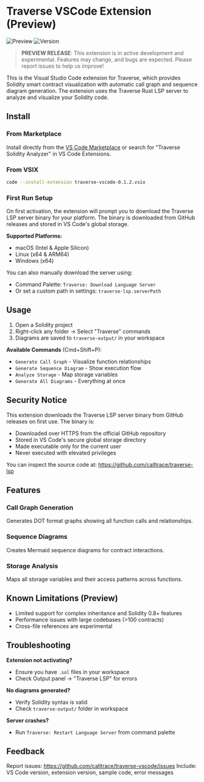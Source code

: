 # Traverse VSCode Extension (Preview)

![Preview](https://img.shields.io/badge/Status-Preview-orange)
![Version](https://img.shields.io/badge/Version-0.1.2-blue)

> **PREVIEW RELEASE**: This extension is in active development and experimental. Features may change, and bugs are expected. Please report issues to help us improve!

This is the Visual Studio Code extension for Traverse, which provides Solidity smart contract visualization with automatic call graph and sequence diagram generation. The extension uses the Traverse Rust LSP server to analyze and visualize your Solidity code.

## Install

### From Marketplace
Install directly from the [VS Code Marketplace](https://marketplace.visualstudio.com/items?itemName=GianlucaBrigandi.traverse-vscode) or search for "Traverse Solidity Analyzer" in VS Code Extensions.

### From VSIX
```bash
code --install-extension traverse-vscode-0.1.2.vsix
```

### First Run Setup
On first activation, the extension will prompt you to download the Traverse LSP server binary for your platform. The binary is downloaded from GitHub releases and stored in VS Code's global storage.

**Supported Platforms:**
- macOS (Intel & Apple Silicon)
- Linux (x64 & ARM64)
- Windows (x64)

You can also manually download the server using:
- Command Palette: `Traverse: Download Language Server`
- Or set a custom path in settings: `traverse-lsp.serverPath`

## Usage

1. Open a Solidity project
2. Right-click any folder → Select "Traverse" commands
3. Diagrams are saved to `traverse-output/` in your workspace

**Available Commands** (Cmd+Shift+P):

- `Generate Call Graph` - Visualize function relationships
- `Generate Sequence Diagram` - Show execution flow
- `Analyze Storage` - Map storage variables
- `Generate All Diagrams` - Everything at once

## Security Notice

This extension downloads the Traverse LSP server binary from GitHub releases on first use. The binary is:
- Downloaded over HTTPS from the official GitHub repository
- Stored in VS Code's secure global storage directory
- Made executable only for the current user
- Never executed with elevated privileges

You can inspect the source code at: https://github.com/calltrace/traverse-lsp

## Features

### Call Graph Generation

Generates DOT format graphs showing all function calls and relationships.

### Sequence Diagrams

Creates Mermaid sequence diagrams for contract interactions.

### Storage Analysis

Maps all storage variables and their access patterns across functions.

## Known Limitations (Preview)

- Limited support for complex inheritance and Solidity 0.8+ features
- Performance issues with large codebases (>100 contracts)
- Cross-file references are experimental

## Troubleshooting

**Extension not activating?**

- Ensure you have `.sol` files in your workspace
- Check Output panel → "Traverse LSP" for errors

**No diagrams generated?**

- Verify Solidity syntax is valid
- Check `traverse-output/` folder in workspace

**Server crashes?**

- Run `Traverse: Restart Language Server` from command palette

## Feedback

Report issues: https://github.com/calltrace/traverse-vscode/issues
Include: VS Code version, extension version, sample code, error messages
